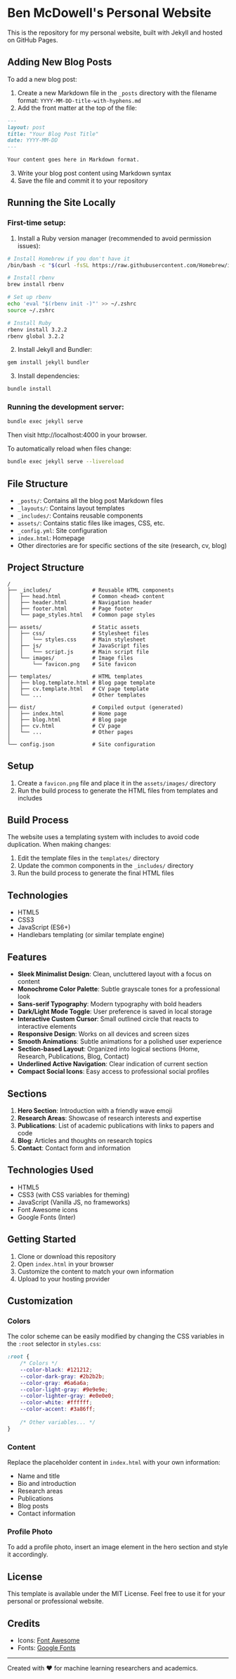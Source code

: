 # Ben McDowell's Personal Website

This is the repository for my personal website, built with Jekyll and hosted on GitHub Pages.

## Adding New Blog Posts

To add a new blog post:

1. Create a new Markdown file in the `_posts` directory with the filename format: `YYYY-MM-DD-title-with-hyphens.md`
2. Add the front matter at the top of the file:

```markdown
---
layout: post
title: "Your Blog Post Title"
date: YYYY-MM-DD
---

Your content goes here in Markdown format.
```

3. Write your blog post content using Markdown syntax
4. Save the file and commit it to your repository

## Running the Site Locally

### First-time setup:

1. Install a Ruby version manager (recommended to avoid permission issues):

```bash
# Install Homebrew if you don't have it
/bin/bash -c "$(curl -fsSL https://raw.githubusercontent.com/Homebrew/install/HEAD/install.sh)"

# Install rbenv
brew install rbenv

# Set up rbenv
echo 'eval "$(rbenv init -)"' >> ~/.zshrc
source ~/.zshrc

# Install Ruby
rbenv install 3.2.2
rbenv global 3.2.2
```

2. Install Jekyll and Bundler:

```bash
gem install jekyll bundler
```

3. Install dependencies:

```bash
bundle install
```

### Running the development server:

```bash
bundle exec jekyll serve
```

Then visit http://localhost:4000 in your browser.

To automatically reload when files change:

```bash
bundle exec jekyll serve --livereload
```

## File Structure

- `_posts/`: Contains all the blog post Markdown files
- `_layouts/`: Contains layout templates
- `_includes/`: Contains reusable components
- `assets/`: Contains static files like images, CSS, etc.
- `_config.yml`: Site configuration
- `index.html`: Homepage
- Other directories are for specific sections of the site (research, cv, blog)

## Project Structure

```
/
├── _includes/             # Reusable HTML components
│   ├── head.html          # Common <head> content
│   ├── header.html        # Navigation header
│   ├── footer.html        # Page footer
│   └── page_styles.html   # Common page styles
│
├── assets/                # Static assets
│   ├── css/               # Stylesheet files
│   │   └── styles.css     # Main stylesheet
│   ├── js/                # JavaScript files
│   │   └── script.js      # Main script file
│   └── images/            # Image files
│       └── favicon.png    # Site favicon
│
├── templates/             # HTML templates
│   ├── blog.template.html # Blog page template
│   ├── cv.template.html   # CV page template
│   └── ...                # Other templates
│
├── dist/                  # Compiled output (generated)
│   ├── index.html         # Home page
│   ├── blog.html          # Blog page
│   ├── cv.html            # CV page
│   └── ...                # Other pages
│
└── config.json            # Site configuration
```

## Setup

1. Create a `favicon.png` file and place it in the `assets/images/` directory
2. Run the build process to generate the HTML files from templates and includes

## Build Process

The website uses a templating system with includes to avoid code duplication. When making changes:

1. Edit the template files in the `templates/` directory
2. Update the common components in the `_includes/` directory
3. Run the build process to generate the final HTML files

## Technologies

- HTML5
- CSS3
- JavaScript (ES6+)
- Handlebars templating (or similar template engine)

## Features

- **Sleek Minimalist Design**: Clean, uncluttered layout with a focus on content
- **Monochrome Color Palette**: Subtle grayscale tones for a professional look
- **Sans-serif Typography**: Modern typography with bold headers
- **Dark/Light Mode Toggle**: User preference is saved in local storage
- **Interactive Custom Cursor**: Small outlined circle that reacts to interactive elements
- **Responsive Design**: Works on all devices and screen sizes
- **Smooth Animations**: Subtle animations for a polished user experience
- **Section-based Layout**: Organized into logical sections (Home, Research, Publications, Blog, Contact)
- **Underlined Active Navigation**: Clear indication of current section
- **Compact Social Icons**: Easy access to professional social profiles

## Sections

1. **Hero Section**: Introduction with a friendly wave emoji
2. **Research Areas**: Showcase of research interests and expertise
3. **Publications**: List of academic publications with links to papers and code
4. **Blog**: Articles and thoughts on research topics
5. **Contact**: Contact form and information

## Technologies Used

- HTML5
- CSS3 (with CSS variables for theming)
- JavaScript (Vanilla JS, no frameworks)
- Font Awesome icons
- Google Fonts (Inter)

## Getting Started

1. Clone or download this repository
2. Open `index.html` in your browser
3. Customize the content to match your own information
4. Upload to your hosting provider

## Customization

### Colors

The color scheme can be easily modified by changing the CSS variables in the `:root` selector in `styles.css`:

```css
:root {
    /* Colors */
    --color-black: #121212;
    --color-dark-gray: #2b2b2b;
    --color-gray: #6a6a6a;
    --color-light-gray: #9e9e9e;
    --color-lighter-gray: #e0e0e0;
    --color-white: #ffffff;
    --color-accent: #3a86ff;
    
    /* Other variables... */
}
```

### Content

Replace the placeholder content in `index.html` with your own information:

- Name and title
- Bio and introduction
- Research areas
- Publications
- Blog posts
- Contact information

### Profile Photo

To add a profile photo, insert an image element in the hero section and style it accordingly.

## License

This template is available under the MIT License. Feel free to use it for your personal or professional website.

## Credits

- Icons: [Font Awesome](https://fontawesome.com/)
- Fonts: [Google Fonts](https://fonts.google.com/)

---

Created with ❤️ for machine learning researchers and academics. 